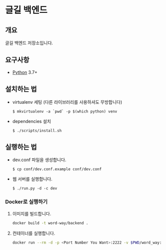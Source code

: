 # 글길 백엔드

개요
---

글길 백엔드 저장소입니다.


요구사항
-----

- [Python](https://www.python.org/) 3.7+


설치하는 법
--------

- virtualenv 세팅
(다른 라이브러리를 사용하셔도 무방합니다)
    ```
    $ mkvirtualenv -a `pwd` -p $(which python) venv
    ```


- dependencies 설치
   ```
   $ ./scripts/install.sh
   ```


실행하는 법
--------

- dev.conf 파일을 생성합니다.
   ```
   $ cp conf/dev.conf.example conf/dev.conf
   ```

- 웹 서버를 실행합니다.
   ```
   $ ./run.py -d -c dev
   ```

 ### Docker로 실행하기

 1. 이미지를 빌드합니다.

    ```bash
    docker build -t word-way/backend .
    ```

 1. 컨테이너를 실행합니다.

    ```bash
    docker run --rm -d -p <Port Number You Want>:2222 -v $PWD/word_way:/app/word_way word-way/backend:latest
    ```
